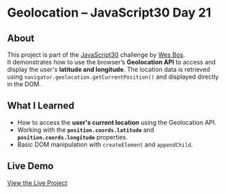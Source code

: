 # Geolocation – JavaScript30 Day 21

## About  
This project is part of the [JavaScript30](https://javascript30.com) challenge by [Wes Bos](https://github.com/wesbos).  
It demonstrates how to use the browser’s **Geolocation API** to access and display the user's **latitude and longitude**. The location data is retrieved using `navigator.geolocation.getCurrentPosition()` and displayed directly in the DOM.

## What I Learned
- How to access the **user's current location** using the Geolocation API.
- Working with the **`position.coords.latitude`** and **`position.coords.longitude`** properties.
- Basic DOM manipulation with `createElement` and `appendChild`.

## Live Demo  
[View the Live Project](https://m-anees-c.github.io/javascript30/day21-geolocation/)
